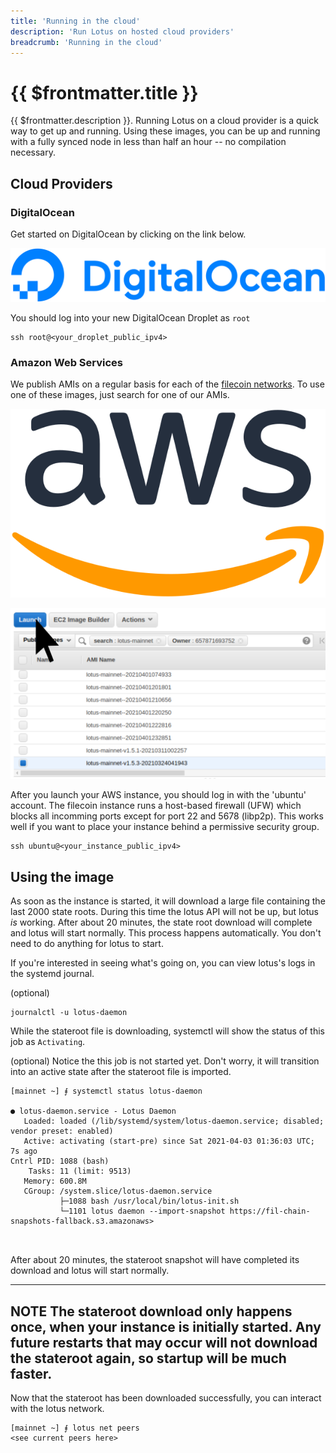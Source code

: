 ```yaml
---
title: 'Running in the cloud'
description: 'Run Lotus on hosted cloud providers'
breadcrumb: 'Running in the cloud'
---
```


# {{ $frontmatter.title }}

{{ $frontmatter.description }}. Running Lotus on a cloud provider is a quick way to get up and running. Using these images, you can be up and running with a fully synced node in less than half an hour -- no compilation necessary.

## Cloud Providers

### DigitalOcean

Get started on DigitalOcean by clicking on the link below.

  [![do-marketplace](../images/cloud/DO_Logo_horizontal_blue.svg)](https://marketplace.digitalocean.com/apps/filecoin-lotus?refcode=f37c84619fb2)

You should log into your new DigitalOcean Droplet as `root`

  ```
  ssh root@<your_droplet_public_ipv4>
  ```

### Amazon Web Services

We publish AMIs on a regular basis for each of the [filecoin networks](https://networks.filecoin.io/). To use one of these images, just search for one of our AMIs.

  [![aws-search](../images/cloud/Amazon_Web_Services_Logo.svg)](https://us-west-2.console.aws.amazon.com/ec2/v2/home?region=us-west-2#Images:visibility=public-images;search=lotus-mainnet;ownerAlias=657871693752;sort=name)

  ![launch-filecoin-ami](../images/cloud/aws-filecoin-ami.png)

After you launch your AWS instance, you should log in with the 'ubuntu' account.
The filecoin instance runs a host-based firewall (UFW) which blocks all incomming ports except
for port 22 and 5678 (libp2p). This works well if you want to place your instance behind a permissive security group.


  ```
  ssh ubuntu@<your_instance_public_ipv4>
  ```

## Using the image

As soon as the instance is started, it will download a large file containing the last 2000 state roots. During this time the lotus API will not be up, but lotus _is_ working. After about 20 minutes, the state root download will complete and lotus will start normally. This process happens automatically. You don't need to do anything for lotus to start.

If you're interested in seeing what's going on, you can view lotus's logs in the systemd journal.

  (optional)
  ```
  journalctl -u lotus-daemon
  ```

While the stateroot file is downloading, systemctl will show the status of this job as `Activating`.

  (optional) Notice the this job is not started yet. Don't worry, it will transition into an active state after the stateroot file is imported.

  ```
  [mainnet ~] ⨎ systemctl status lotus-daemon

  ● lotus-daemon.service - Lotus Daemon
     Loaded: loaded (/lib/systemd/system/lotus-daemon.service; disabled; vendor preset: enabled)
     Active: activating (start-pre) since Sat 2021-04-03 01:36:03 UTC; 7s ago
Cntrl PID: 1088 (bash)
      Tasks: 11 (limit: 9513)
     Memory: 600.8M
     CGroup: /system.slice/lotus-daemon.service
             ├─1088 bash /usr/local/bin/lotus-init.sh
             └─1101 lotus daemon --import-snapshot https://fil-chain-snapshots-fallback.s3.amazonaws>



  ```

  After about 20 minutes, the stateroot snapshot will have completed its download and lotus will start normally.

  ---
  **NOTE**
  The stateroot download only happens once, when your instance is initially started. Any future restarts that may occur will not download the stateroot again, so startup will be much faster.
  ---

  Now that the stateroot has been downloaded successfully, you can interact with the lotus network.

  ```
  [mainnet ~] ⨎ lotus net peers
  <see current peers here>
  ```
